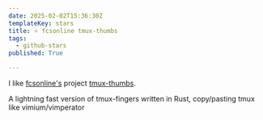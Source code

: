 ```yaml
---
date: 2025-02-02T15:36:30Z
templateKey: stars
title: ⭐ fcsonline tmux-thumbs
tags:
  - github-stars
published: True

---
```


I like [fcsonline's](https://github.com/fcsonline) project [tmux-thumbs](https://github.com/fcsonline/tmux-thumbs).

A lightning fast version of tmux-fingers written in Rust, copy/pasting tmux like vimium/vimperator
